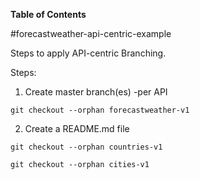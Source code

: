 **Table of Contents**

#forecastweather-api-centric-example

Steps to apply API-centric Branching.

Steps:
1. Create master branch(es) -per API

```git checkout --orphan forecastweather-v1```

2. Create a README.md file

```git checkout --orphan countries-v1```

```git checkout --orphan cities-v1```

